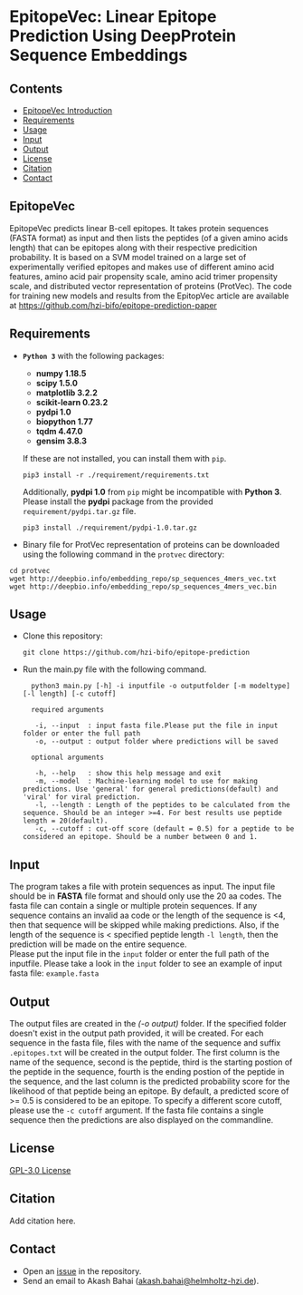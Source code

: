 # EpitopeVec: Linear Epitope Prediction Using DeepProtein Sequence Embeddings

## Contents
- [EpitopeVec Introduction](#introduction)
- [Requirements](#requirements)
- [Usage](#usage)
- [Input](#input)
- [Output](#output)
- [License](#license)
- [Citation](#citation)
- [Contact](#contact)



## EpitopeVec<a name="introduction"></a>
EpitopeVec predicts linear B-cell epitopes. It takes protein sequences (FASTA format) as input and then lists the peptides (of a given amino acids length) that can be epitopes along with their respective predicition probability. It is based on a SVM model trained on a large set of experimentally verified epitopes and makes use of different amino acid features, amino acid pair propensity scale, amino acid trimer propensity scale, and distributed vector representation of proteins (ProtVec).
The code for training new models and results from the EpitopVec article are available at https://github.com/hzi-bifo/epitope-prediction-paper  

## Requirements<a name="requirements"></a>

* **```Python 3```** with the following packages:
    * **numpy 1.18.5**
    * **scipy 1.5.0**
    * **matplotlib 3.2.2**
    * **scikit-learn 0.23.2**
    * **pydpi 1.0**
    * **biopython 1.77**
    * **tqdm 4.47.0**
    * **gensim 3.8.3**
    
   
  If these are not installed, you can install them with ``` pip ```. 
    ```
   pip3 install -r ./requirement/requirements.txt
   ```
   
  Additionally, **pydpi 1.0** from ```pip``` might be incompatible with **Python 3**. Please install the **pydpi** package from the provided ```requirement/pydpi.tar.gz``` file.
    ```
    pip3 install ./requirement/pydpi-1.0.tar.gz
    ```
   
 * Binary file for ProtVec representation of proteins can be downloaded using the following command in the ```protvec``` directory:
 
 ```
 cd protvec
 wget http://deepbio.info/embedding_repo/sp_sequences_4mers_vec.txt
 wget http://deepbio.info/embedding_repo/sp_sequences_4mers_vec.bin
 ```
 
   
## Usage<a name="usage"></a>
* Clone this repository:
  ```
  git clone https://github.com/hzi-bifo/epitope-prediction
  ```
* Run the main.py file with the following command.
  ```    
    python3 main.py [-h] -i inputfile -o outputfolder [-m modeltype] [-l length] [-c cutoff]
    
    required arguments
    
     -i, --input  : input fasta file.Please put the file in input folder or enter the full path
     -o, --output : output folder where predictions will be saved
    
    optional arguments
     
     -h, --help   : show this help message and exit
     -m, --model  : Machine-learning model to use for making predictions. Use 'general' for general predictions(default) and 'viral' for viral prediction.
     -l, --length : Length of the peptides to be calculated from the sequence. Should be an integer >=4. For best results use peptide length = 20(default).
     -c, --cutoff : cut-off score (default = 0.5) for a peptide to be considered an epitope. Should be a number between 0 and 1.
  ```
## Input<a name="input"></a>
  The program takes a file with protein sequences as input. The input file should be in **FASTA** file format and should only use the 20 aa codes. The fasta file can contain  a single or multiple protein sequences. If any sequence contains an invalid aa code or the length of the sequence is <4, then that sequence will be skipped while making predictions. Also, if the length of the sequence is < specified peptide length ```-l length```, then the prediction will be made on the entire sequence.     
 Please put the input file in the ```input``` folder or enter the full path of the inputfile. Please take a look in the ```input``` folder to see an example of input fasta file: ```example.fasta``` 
  
## Output<a name="output"></a>
The output files are created in the _(-o output)_ folder. If the specified folder doesn't exist in the output path provided, it will be created. For each sequence in the fasta file, files with the name of the sequence and suffix ```.epitopes.txt```  will be created in the output folder. The first column is the name of the sequence, second is the peptide, third is the starting postion of the peptide in the sequence, fourth is the ending postion of the peptide in the sequence, and the last column is the predicted probability score for the likelihood of that peptide being an epitope. By default, a predicted score of >= 0.5 is considered to be an epitope. To specify a different score cutoff, please use the ```-c cutoff``` argument.
If the fasta file contains a single sequence then the predictions are also displayed on the commandline.

## License<a name="license"></a>
[GPL-3.0 License](https://github.com/hzi-bifo/epitope-prediction/blob/master/LICENSE.md)

## Citation<a name="citation"></a>
Add citation here.

## Contact<a name="contact"></a>
- Open an [issue](https://github.com/hzi-bifo/epitope-prediction/issues) in the repository.
- Send an email to Akash Bahai (akash.bahai@helmholtz-hzi.de).


